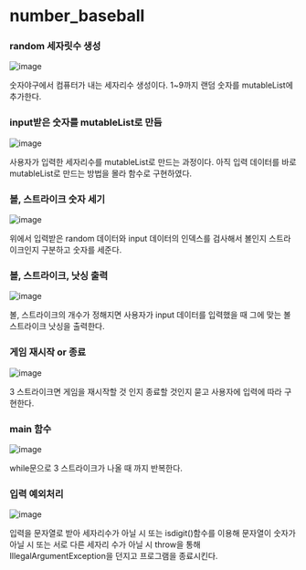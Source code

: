 # number_baseball
### random 세자릿수 생성
![image](https://user-images.githubusercontent.com/91789276/204091792-d2610b79-e488-4290-bc39-d85f1d7bdb3a.png)

숫자야구에서 컴퓨터가 내는 세자리수 생성이다. 1~9까지 랜덤 숫자를 mutableList에 추가한다.

### input받은 숫자를 mutableList로 만듬
![image](https://user-images.githubusercontent.com/91789276/204091928-7858de95-0234-4108-a5ee-e4726bf69ea3.png)

사용자가 입력한 세자리수를 mutableList로 만드는 과정이다.
아직 입력 데이터를 바로 mutableList로 만드는 방법을 몰라 함수로 구현하였다.

### 볼, 스트라이크 숫자 세기
![image](https://user-images.githubusercontent.com/91789276/204092232-cdbb97f6-0ac3-4a5c-a62e-529741e1962f.png)

위에서 입력받은 random 데이터와 input 데이터의 인덱스를 검사해서 볼인지 스트라이크인지 구분하고 숫자를 세준다.

### 볼, 스트라이크, 낫싱 출력
![image](https://user-images.githubusercontent.com/91789276/204092272-12c1c8b3-30c5-43ca-bccd-f9be560e136a.png)

볼, 스트라이크의 개수가 정해지면 사용자가 input 데이터를 입력했을 때 그에 맞는 볼 스트라이크 낫싱을 출력한다.

### 게임 재시작 or 종료
![image](https://user-images.githubusercontent.com/91789276/204092325-b05d963c-a44c-4d7e-88d0-82d57fcd2f27.png)

3 스트라이크면 게임을 재시작할 것 인지 종료할 것인지 묻고 사용자에 입력에 따라 구현한다.

### main 함수
![image](https://user-images.githubusercontent.com/91789276/204092360-0fcc2df2-4b29-42d9-8873-dcd8b62d77a6.png)

while문으로 3 스트라이크가 나올 때 까지 반복한다.

### 입력 예외처리
![image](https://user-images.githubusercontent.com/91789276/204236268-64452553-4acd-4904-ad2c-8b6bef3be3cb.png)

입력을 문자열로 받아 세자리수가 아닐 시 또는 isdigit()함수를 이용해 문자열이 숫자가 아닐 시 또는 서로 다른 세자리 수가 아닐 시
throw을 통해 IllegalArgumentException을 던지고 프로그램을 종료시킨다.
